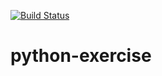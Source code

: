 [![Build Status](https://travis-ci.org/takkyuuplayer/python-exercise.svg?branch=master)](https://travis-ci.org/takkyuuplayer/python-exercise)

# python-exercise
